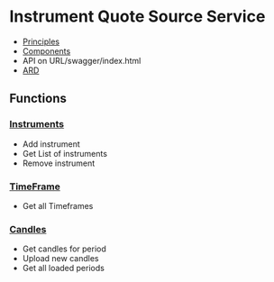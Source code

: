 # Instrument Quote Source Service
- [Principles](./doc/Principles.md)
- [Components](./doc/Component.drawio.svg)
- API on URL/swagger/index.html
- [ARD](./doc/ADR)

## Functions
### [Instruments](./src/App/Instrument.Quote.Source.App.Core/InstrumentAggregate/Interface/IInstrumentSrv.cs)
- Add instrument
- Get List of instruments
- Remove instrument

### [TimeFrame](./src/App/Instrument.Quote.Source.App.Core/TimeFrameAggregate/Interface/ITimeFrameSrv.cs)
- Get all Timeframes

### [Candles](./src/App/Instrument.Quote.Source.App.Core/CandleAggregate/Interface/ICandleSrv.cs)
- Get candles for period
- Upload new candles
- Get all loaded periods

